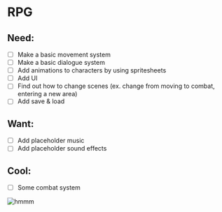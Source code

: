 # RPG

## Need:
- [ ] Make a basic movement system
- [ ] Make a basic dialogue system
- [ ] Add animations to characters by using spritesheets
- [ ] Add UI
- [ ] Find out how to change scenes (ex. change from moving to combat, entering a new area)
- [ ] Add save & load

## Want:
- [ ] Add placeholder music
- [ ] Add placeholder sound effects

## Cool:
- [ ] Some combat system

![hmmm](https://vignette.wikia.nocookie.net/five-nights-at-freddys-purple-guy/images/7/71/Purple_man.png/revision/latest/top-crop/width/360/height/450?cb=20170523172141)
